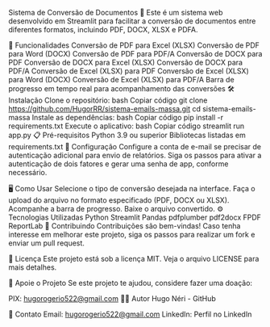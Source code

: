 Sistema de Conversão de Documentos 📄
Este é um sistema web desenvolvido em Streamlit para facilitar a conversão de documentos entre diferentes formatos, incluindo PDF, DOCX, XLSX e PDFA.

🚀 Funcionalidades
Conversão de PDF para Excel (XLSX)
Conversão de PDF para Word (DOCX)
Conversão de PDF para PDF/A
Conversão de DOCX para PDF
Conversão de DOCX para Excel (XLSX)
Conversão de DOCX para PDF/A
Conversão de Excel (XLSX) para PDF
Conversão de Excel (XLSX) para Word (DOCX)
Conversão de Excel (XLSX) para PDF/A
Barra de progresso em tempo real para acompanhamento das conversões
🛠️ Instalação
Clone o repositório:
bash
Copiar código
git clone https://github.com/HugorRR/sistema-emails-massa.git
cd sistema-emails-massa
Instale as dependências:
bash
Copiar código
pip install -r requirements.txt
Execute o aplicativo:
bash
Copiar código
streamlit run app.py
📋 Pré-requisitos
Python 3.9 ou superior
Bibliotecas listadas em requirements.txt
🔧 Configuração
Configure a conta de e-mail se precisar de autenticação adicional para envio de relatórios. Siga os passos para ativar a autenticação de dois fatores e gerar uma senha de app, conforme necessário.

🖥️ Como Usar
Selecione o tipo de conversão desejada na interface.
Faça o upload do arquivo no formato especificado (PDF, DOCX ou XLSX).
Acompanhe a barra de progresso.
Baixe o arquivo convertido.
⚙️ Tecnologias Utilizadas
Python
Streamlit
Pandas
pdfplumber
pdf2docx
FPDF
ReportLab
🤝 Contribuindo
Contribuições são bem-vindas! Caso tenha interesse em melhorar este projeto, siga os passos para realizar um fork e enviar um pull request.

📝 Licença
Este projeto está sob a licença MIT. Veja o arquivo LICENSE para mais detalhes.

💜 Apoie o Projeto
Se este projeto te ajudou, considere fazer uma doação:

PIX: hugorogerio522@gmail.com
👨‍💻 Autor
Hugo Néri - GitHub

📧 Contato
Email: hugorogerio522@gmail.com
LinkedIn: Perfil no LinkedIn
